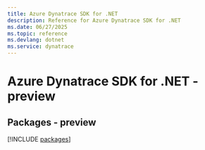 ```yaml
---
title: Azure Dynatrace SDK for .NET
description: Reference for Azure Dynatrace SDK for .NET
ms.date: 06/27/2025
ms.topic: reference
ms.devlang: dotnet
ms.service: dynatrace
---
```

# Azure Dynatrace SDK for .NET - preview
## Packages - preview
[!INCLUDE [packages](dynatrace-index.md)]